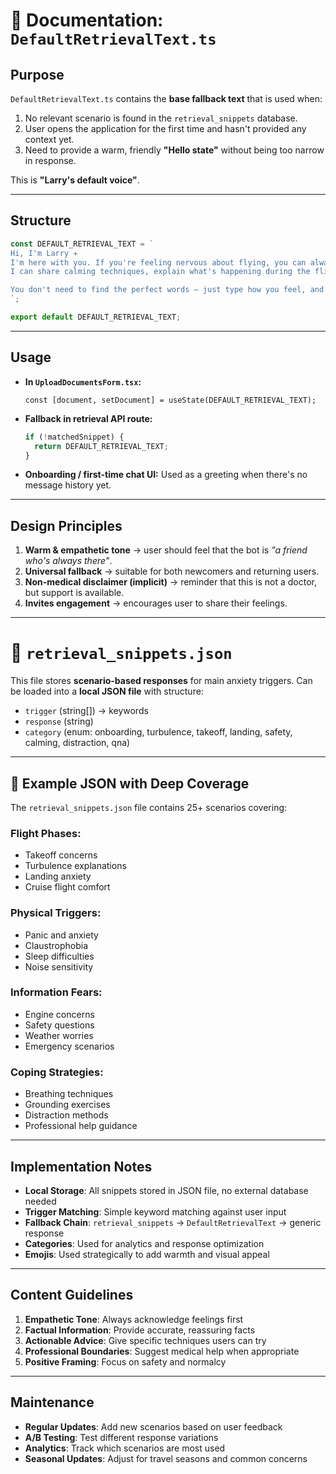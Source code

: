 # 📘 Documentation: `DefaultRetrievalText.ts`

## Purpose

`DefaultRetrievalText.ts` contains the **base fallback text** that is used when:

1. No relevant scenario is found in the `retrieval_snippets` database.
2. User opens the application for the first time and hasn't provided any context yet.
3. Need to provide a warm, friendly **"Hello state"** without being too narrow in response.

This is **"Larry's default voice"**.

---

## Structure

```ts
const DEFAULT_RETRIEVAL_TEXT = `
Hi, I'm Larry ✈️  
I'm here with you. If you're feeling nervous about flying, you can always tell me what's on your mind.  
I can share calming techniques, explain what's happening during the flight, or give simple tips to help you feel more at ease.  

You don't need to find the perfect words — just type how you feel, and I'll do my best to support you.
`;

export default DEFAULT_RETRIEVAL_TEXT;
```

---

## Usage

- **In `UploadDocumentsForm.tsx`:**

  ```tsx
  const [document, setDocument] = useState(DEFAULT_RETRIEVAL_TEXT);
  ```

- **Fallback in retrieval API route:**

  ```ts
  if (!matchedSnippet) {
    return DEFAULT_RETRIEVAL_TEXT;
  }
  ```

- **Onboarding / first-time chat UI:**
  Used as a greeting when there's no message history yet.

---

## Design Principles

1. **Warm & empathetic tone** → user should feel that the bot is _"a friend who's always there"_.
2. **Universal fallback** → suitable for both newcomers and returning users.
3. **Non-medical disclaimer (implicit)** → reminder that this is not a doctor, but support is available.
4. **Invites engagement** → encourages user to share their feelings.

---

# 📂 `retrieval_snippets.json`

This file stores **scenario-based responses** for main anxiety triggers.
Can be loaded into a **local JSON file** with structure:

- `trigger` (string[]) → keywords
- `response` (string)
- `category` (enum: onboarding, turbulence, takeoff, landing, safety, calming, distraction, qna)

---

## 🔖 Example JSON with Deep Coverage

The `retrieval_snippets.json` file contains 25+ scenarios covering:

### **Flight Phases:**

- Takeoff concerns
- Turbulence explanations
- Landing anxiety
- Cruise flight comfort

### **Physical Triggers:**

- Panic and anxiety
- Claustrophobia
- Sleep difficulties
- Noise sensitivity

### **Information Fears:**

- Engine concerns
- Safety questions
- Weather worries
- Emergency scenarios

### **Coping Strategies:**

- Breathing techniques
- Grounding exercises
- Distraction methods
- Professional help guidance

---

## Implementation Notes

- **Local Storage**: All snippets stored in JSON file, no external database needed
- **Trigger Matching**: Simple keyword matching against user input
- **Fallback Chain**: `retrieval_snippets` → `DefaultRetrievalText` → generic response
- **Categories**: Used for analytics and response optimization
- **Emojis**: Used strategically to add warmth and visual appeal

---

## Content Guidelines

1. **Empathetic Tone**: Always acknowledge feelings first
2. **Factual Information**: Provide accurate, reassuring facts
3. **Actionable Advice**: Give specific techniques users can try
4. **Professional Boundaries**: Suggest medical help when appropriate
5. **Positive Framing**: Focus on safety and normalcy

---

## Maintenance

- **Regular Updates**: Add new scenarios based on user feedback
- **A/B Testing**: Test different response variations
- **Analytics**: Track which scenarios are most used
- **Seasonal Updates**: Adjust for travel seasons and common concerns
